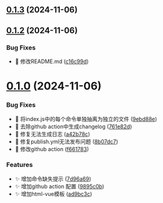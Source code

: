 ## [0.1.3](https://github.com/MuyianKing/cli/compare/v0.1.2...v0.1.3) (2024-11-06)



## [0.1.2](https://github.com/MuyianKing/cli/compare/v0.1.0...v0.1.2) (2024-11-06)


### Bug Fixes

* :bug: 修改README.md ([c16c99d](https://github.com/MuyianKing/cli/commit/c16c99d9bace9c1007e63acc564e28a022fae9bb))



# [0.1.0](https://github.com/MuyianKing/cli/compare/9ebd88e7f51cd61d74d56b462813883daacefeb0...v0.1.0) (2024-11-06)


### Bug Fixes

* :bug: 将index.js中的每个命令单独抽离为独立的文件 ([9ebd88e](https://github.com/MuyianKing/cli/commit/9ebd88e7f51cd61d74d56b462813883daacefeb0))
* :bug: 去除github action中生成changelog ([761e82d](https://github.com/MuyianKing/cli/commit/761e82d6d13c6289bad96739bbbe5e5a4d4e2420))
* :bug: 修复无法生成日志 ([a42b78c](https://github.com/MuyianKing/cli/commit/a42b78c50cfb0f4bfb245dd2ecb22511263a4cc2))
* :bug: 修复publish.yml无法发布问题 ([8b07dc7](https://github.com/MuyianKing/cli/commit/8b07dc75e211891dfc1ec1f111c6bdf589ee3b1b))
* :bug: 修改github action ([f661783](https://github.com/MuyianKing/cli/commit/f6617830f0648ed3e0931ce5a2af35111d6bb8fa))


### Features

* :sparkles: 增加命令缺失提示 ([7d96a69](https://github.com/MuyianKing/cli/commit/7d96a69f04faa31c3dccebce176cf39f5bc022e4))
* :sparkles: 增加github action 配置 ([9895c0b](https://github.com/MuyianKing/cli/commit/9895c0b1e5e3f5ec570c5cb7ca2b6dce08705bcf))
* :sparkles: 增加html-vue模板 ([ad9bc3c](https://github.com/MuyianKing/cli/commit/ad9bc3c7e714692d6a4c9d42cb7d48dce2db3a36))



